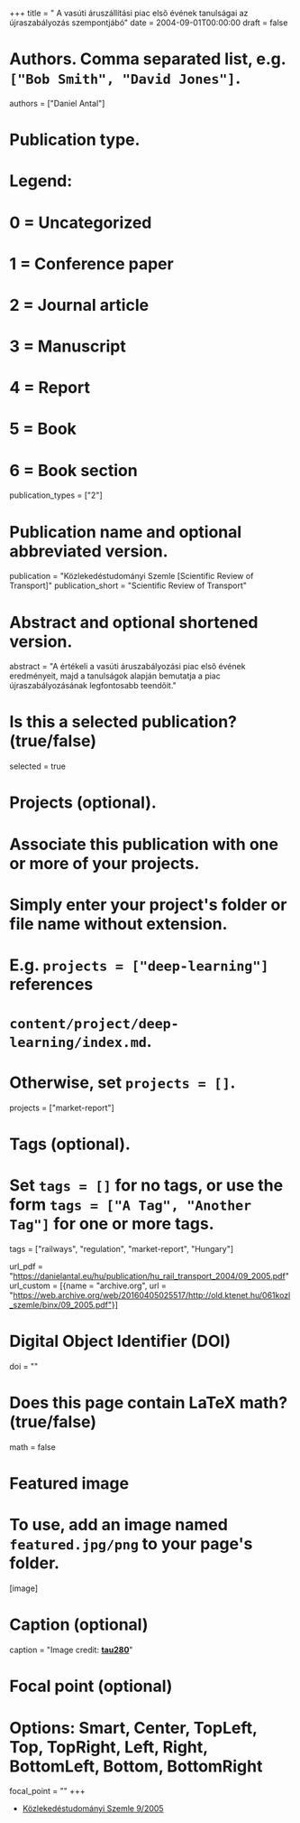 +++
title = " A vasúti áruszállítási piac elsõ évének tanulságai
az újraszabályozás szempontjábó"
date = 2004-09-01T00:00:00
draft = false

# Authors. Comma separated list, e.g. `["Bob Smith", "David Jones"]`.
authors = ["Daniel Antal"]

# Publication type.
# Legend:
# 0 = Uncategorized
# 1 = Conference paper
# 2 = Journal article
# 3 = Manuscript
# 4 = Report
# 5 = Book
# 6 = Book section
publication_types = ["2"]

# Publication name and optional abbreviated version.
publication = "Közlekedéstudományi Szemle [Scientific Review of Transport]"
publication_short = "Scientific Review of Transport"

# Abstract and optional shortened version.
abstract = "A értékeli a vasúti áruszabályozási piac elsõ évének
eredményeit, majd a tanulságok alapján bemutatja a piac újraszabályozásának legfontosabb teendõit."

# Is this a selected publication? (true/false)
selected = true

# Projects (optional).
#   Associate this publication with one or more of your projects.
#   Simply enter your project's folder or file name without extension.
#   E.g. `projects = ["deep-learning"]` references 
#   `content/project/deep-learning/index.md`.
#   Otherwise, set `projects = []`.
projects = ["market-report"]

# Tags (optional).
#   Set `tags = []` for no tags, or use the form `tags = ["A Tag", "Another Tag"]` for one or more tags.
tags = ["railways", "regulation", "market-report", "Hungary"]


url_pdf = "https://danielantal.eu/hu/publication/hu_rail_transport_2004/09_2005.pdf"
url_custom = [{name = "archive.org", url = "https://web.archive.org/web/20160405025517/http://old.ktenet.hu/061kozl_szemle/binx/09_2005.pdf"}]


# Digital Object Identifier (DOI)
doi = ""

# Does this page contain LaTeX math? (true/false)
math = false

# Featured image
# To use, add an image named `featured.jpg/png` to your page's folder. 
[image]
  # Caption (optional)
  caption = "Image credit: [**tau280**](https://www.flickr.com/photos/tau280/10420891243)"

  # Focal point (optional)
  # Options: Smart, Center, TopLeft, Top, TopRight, Left, Right, BottomLeft, Bottom, BottomRight
  focal_point = ""
+++


* [Közlekedéstudományi Szemle 9/2005](https://web.archive.org/web/20160405025517/http://old.ktenet.hu/061kozl_szemle/binx/09_2005.pdf)